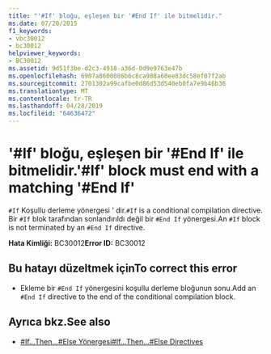 ```yaml
---
title: "'#If' bloğu, eşleşen bir '#End If' ile bitmelidir."
ms.date: 07/20/2015
f1_keywords:
- vbc30012
- bc30012
helpviewer_keywords:
- BC30012
ms.assetid: 9d51f3be-d2c3-4918-a36d-0d9e9763e47b
ms.openlocfilehash: 6907a8600886b6c8ca988a60ee83dc58ef07f2ab
ms.sourcegitcommit: 2701302a99cafbe0d86d53d540eb0fa7e9b46b36
ms.translationtype: MT
ms.contentlocale: tr-TR
ms.lasthandoff: 04/28/2019
ms.locfileid: "64636472"
---
```

# <a name="if-block-must-end-with-a-matching-end-if"></a><span data-ttu-id="1337f-102">'#If' bloğu, eşleşen bir '#End If' ile bitmelidir.</span><span class="sxs-lookup"><span data-stu-id="1337f-102">'#If' block must end with a matching '#End If'</span></span>
<span data-ttu-id="1337f-103">`#If` Koşullu derleme yönergesi ' dir.</span><span class="sxs-lookup"><span data-stu-id="1337f-103">`#If` is a conditional compilation directive.</span></span> <span data-ttu-id="1337f-104">Bir `#If` blok tarafından sonlandırıldı değil bir `#End If` yönergesi.</span><span class="sxs-lookup"><span data-stu-id="1337f-104">An `#If` block is not terminated by an `#End If` directive.</span></span>  
  
 <span data-ttu-id="1337f-105">**Hata Kimliği:** BC30012</span><span class="sxs-lookup"><span data-stu-id="1337f-105">**Error ID:** BC30012</span></span>  
  
## <a name="to-correct-this-error"></a><span data-ttu-id="1337f-106">Bu hatayı düzeltmek için</span><span class="sxs-lookup"><span data-stu-id="1337f-106">To correct this error</span></span>  
  
- <span data-ttu-id="1337f-107">Ekleme bir `#End If` yönergesini koşullu derleme bloğunun sonu.</span><span class="sxs-lookup"><span data-stu-id="1337f-107">Add an `#End If` directive to the end of the conditional compilation block.</span></span>  
  
## <a name="see-also"></a><span data-ttu-id="1337f-108">Ayrıca bkz.</span><span class="sxs-lookup"><span data-stu-id="1337f-108">See also</span></span>

- [<span data-ttu-id="1337f-109">#If...Then...#Else Yönergesi</span><span class="sxs-lookup"><span data-stu-id="1337f-109">#If...Then...#Else Directives</span></span>](../../visual-basic/language-reference/directives/if-then-else-directives.md)
